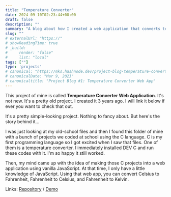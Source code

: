 ```yaml
---
title: "Temperature Converter"
date: 2024-09-10T02:23:44+08:00
draft: false
description: ""
summary: "A blog about how I created a web application that converts temperatures"
slug: ""
# externalUrl: "https://"
# showReadingTime: true
# _build:
#     render: "false"
#     list: "local"
tags: [""]
type: 'projects'
# canonical: "https://mks.hashnode.dev/project-blog-temperature-converter-web-app"
# canonicalDate: "Mar 9, 2023"
# canonicaltitle: "Project Blog #1: Temperature Converter Web App"
---
```


This project of mine is called **Temperature Converter Web Application**. It's not new. It's a pretty old project. I created it 3 years ago. I will link it below if ever you want to check that out.

It's a pretty simple-looking project. Nothing to fancy about. But here's the story behind it...

I was just looking at my old-school files and then I found this folder of mine with a bunch of projects we coded at school using the C language. C is my first programming language so I got excited when I saw that files. One of them is a temperature converter. I immediately installed DEV C and run these codes with it. I'm so happy it still worked.

Then, my mind came up with the idea of making those C projects into a web application using vanilla JavaScript. At that time, I only have a little knowledge of JavaScript. Using that web app, you can convert Celsius to Fahrenheit, Fahrenheit to Celsius, and Fahrenheit to Kelvin.

Links: [Repository](https://github.com/mksalada/temperature-converter-web-application/) / [Demo](https://mksalada.github.io/temperature-converter-web-application/)
